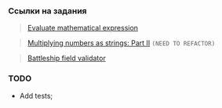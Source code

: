 ### Ссылки на задания
> [Evaluate mathematical expression](https://www.codewars.com/kata/52a78825cdfc2cfc87000005) 

> [Multiplying numbers as strings: Part II](https://www.codewars.com/kata/5923fbc72eafa9bcff00011a/train/javascript) `(NEED TO REFACTOR)`

> [Battleship field validator](https://www.codewars.com/kata/52bb6539a4cf1b12d90005b7/train/javascript)
### TODO
* Add tests;